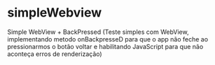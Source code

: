 # simpleWebview
Simple WebView + BackPressed (Teste simples com WebView, implementando metodo onBackpresseD para que o app não feche ao pressionarmos o botão voltar e habilitando JavaScript para que não aconteça erros de renderização)

